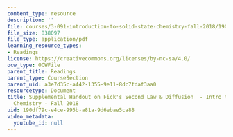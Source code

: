 ```yaml
---
content_type: resource
description: ''
file: courses/3-091-introduction-to-solid-state-chemistry-fall-2018/190df79ce4ce995ba81a9d6ebae5ca88_MIT3_091F18_Diffusion.pdf
file_size: 838097
file_type: application/pdf
learning_resource_types:
- Readings
license: https://creativecommons.org/licenses/by-nc-sa/4.0/
ocw_type: OCWFile
parent_title: Readings
parent_type: CourseSection
parent_uid: a3e7d35c-a442-1355-9e11-8dc7fdaf3aa0
resourcetype: Document
title: Supplemental Handout on Fick's Second Law & Diffusion  - Intro to Solid State
  Chemistry - Fall 2018
uid: 190df79c-e4ce-995b-a81a-9d6ebae5ca88
video_metadata:
  youtube_id: null
---
```

